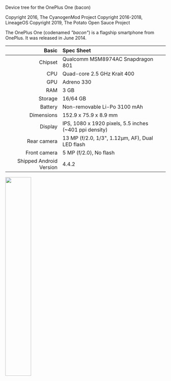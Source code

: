 Device tree for the OnePlus One (bacon)

Copyright 2016, The CyanogenMod Project
Copyright 2016-2018, LineageOS
Copyright 2019, The Potato Open Sauce Project

The OnePlus One (codenamed _"bacon"_) is a flagship smartphone from OnePlus.
It was released in June 2014.

| Basic                   | Spec Sheet                                             |
|------------------------:|:-------------------------------------------------------|
| Chipset                 | Qualcomm MSM8974AC Snapdragon 801                      |
| CPU                     | Quad-core 2.5 GHz Krait 400                            |
| GPU                     | Adreno 330                                             |
| RAM                     | 3 GB                                                   |
| Storage                 | 16/64 GB                                               |
| Battery                 | Non-removable Li-Po 3100 mAh                           |
| Dimensions              | 152.9 x 75.9 x 8.9 mm                                  |
| Display                 | IPS, 1080 x 1920 pixels, 5.5 inches (~401 ppi density) |
| Rear camera             | 13 MP (f/2.0, 1/3", 1.12µm, AF), Dual LED flash        |
| Front camera            | 5 MP (f/2.0), No flash                                 |
| Shipped Android Version | 4.4.2                                                  |

<img src="https://wiki.lineageos.org/images/devices/bacon.png" width="40%">